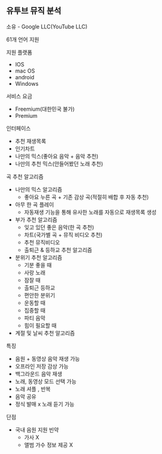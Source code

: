 ## 유투브 뮤직 분석

소유 - Google LLC(YouTube LLC)

61개 언어 지원

지원 플랫폼

* IOS
* mac OS
* android
* Windows

서비스 요금

* Freemium(대한민국 불가)
* Premium 

인터페이스

* 추천 재생목록
* 인기차트
* 나만의 믹스(좋아요 음악 + 음악 추천)
* 나만의 추천 믹스(안들어봤던 노래 추천)

곡 추천 알고리즘

* 나만의 믹스 알고리즘
  * 좋아요 누른 곡 + 기존 감상 곡(적절히 배합 후 자동 추천)
* 아무 한 곡 플레이
  * 자동재생 기능을 통해 유사한 노래를 자동으로 재생목록 생성
* 부가 추천 알고리즘
  * 잊고 있던 좋은 음악(한 곡 추천)
  * 차트(국가별 곡 + 뮤직 비디오 추천)
  * 추천 뮤직비디오
  * 출퇴근 & 등하교 추천 알고리즘
* 분위기 추천 알고리즘
  * 기분 좋을 때
  * 사랑 노래
  * 잠잘 때
  * 출퇴근 등하교
  * 편안한 분위기
  * 운동할 때
  * 집중할 때
  * 파티 음악
  * 힘이 필요할 때
* 계절 및 날씨 추천 알고리즘

특징

* 음원 + 동영상 음악 재생 가능
* 오프라인 저장 감상 가능
* 백그라운드 음악 재생
* 노래, 동영상 모드 선택 가능
* 노래 셔플 , 반복
* 음악 공유
* 정식 발매 x 노래 듣기 가능

단점

* 국내 음원 지원 빈약
  * 가사 X
  * 앨범 가수 정보 제공 X
